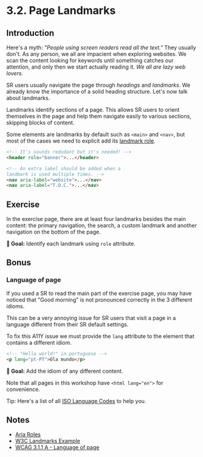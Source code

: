 # 3.2. Page Landmarks

## Introduction

Here's a myth: _"People using screen readers read all the text."_ They usually don't. As any person, we all are impacient when exploring websites. We scan the content looking for keywords until something catches our attention, and only then we start actually reading it. _We all are lazy web lovers._

SR users usually navigate the page through _headings_ and _landmarks_. We already know the importance of a solid heading structure. Let's now talk about landmarks.

Landmarks identify sections of a page. This allows SR users to orient themselves in the page and help them navigate easily to various sections, skipping blocks of content.

Some elements are landmarks by default such as `<main>` and `<nav>`, but most of the cases we need to explicit add its [landmark role](https://developer.mozilla.org/en-US/docs/Web/Accessibility/ARIA/ARIA_Techniques#Landmark_roles).

```html
<!-- It's sounds redudant but it's needed! -->
<header role="banner">...</header>

<!-- An extra label should be added when a
landmark is used multiple times. -->
<nav aria-label="website">...</nav>
<nav aria-label="T.O.C.">...</nav>
```

## Exercise

In the exercise page, there are at least four landmarks besides the main content: the primary navigation, the search, a custom landmark and another navigation on the bottom of the page.

**🎯 Goal:** Identify each landmark using `role` attribute.

## Bonus

### Language of page

If you used a SR to read the main part of the exercise page, you may have noticed that "Good morning" is not pronounced correctly in the 3 different idioms.

This can be a very annoying issue for SR users that visit a page in a language different from their SR default settings.

To fix this A11Y issue we must provide the `lang` attribute to the element that contains a different idiom.

```html
<!-- "Hello world!" in portuguese -->
<p lang="pt-PT">Ola mundo</p>
```

**🎯 Goal:** Add the idiom of any different content.

Note that all pages in this workshop have `<html lang="en">` for convenience.

Tip: Here's a list of all [ISO Language Codes](http://www.lingoes.net/en/translator/langcode.htm) to help you.

## Notes

- [Aria Roles](https://developer.mozilla.org/en-US/docs/Web/Accessibility/ARIA/Roles)
- [W3C Landmarks Example](https://www.w3.org/TR/wai-aria-practices/examples/landmarks/main.html)
- [WCAG 3.1.1 A - Language of page](https://www.w3.org/WAI/WCAG21/Understanding/language-of-page.html)
